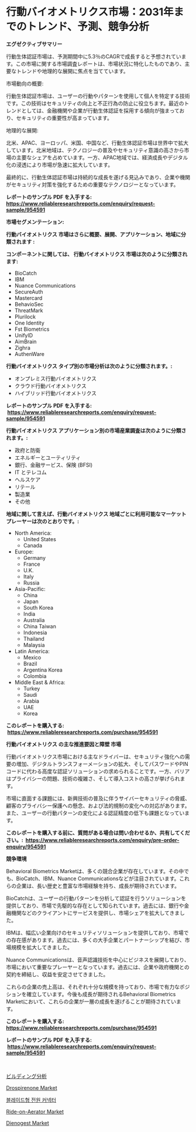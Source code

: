 <p><h1>行動バイオメトリクス市場：2031年までのトレンド、予測、競争分析</h1></p><p><strong>エグゼクティブサマリー</strong></p>
<p><p>行動生体認証市場は、予測期間中に5.3％のCAGRで成長すると予想されています。この市場に関する市場調査レポートは、市場状況に特化したものであり、主要なトレンドや地理的な展開に焦点を当てています。</p><p>市場動向の概要:</p><p>行動生体認証市場は、ユーザーの行動やパターンを使用して個人を特定する技術です。この技術はセキュリティの向上と不正行為の防止に役立ちます。最近のトレンドとしては、金融機関や企業が行動生体認証を採用する傾向が強まっており、セキュリティの重要性が高まっています。</p><p>地理的な展開:</p><p>北米、APAC、ヨーロッパ、米国、中国など、行動生体認証市場は世界中で拡大しています。北米地域は、テクノロジーの普及やセキュリティ意識の高さから市場の主要なシェアを占めています。一方、APAC地域では、経済成長やデジタル化の浸透により市場が急速に拡大しています。</p><p>最終的に、行動生体認証市場は持続的な成長を遂げる見込みであり、企業や機関がセキュリティ対策を強化するための重要なテクノロジーとなっています。</p></p>
<p><strong>レポートのサンプル PDF を入手する: <a href="https://www.reliableresearchreports.com/enquiry/request-sample/954591">https://www.reliableresearchreports.com/enquiry/request-sample/954591</a></strong></p>
<p><strong>市場セグメンテーション:</strong></p>
<p><strong> 行動バイオメトリクス 市場はさらに概要、展開、アプリケーション、地域に分類されます :</strong></p>
<p><strong>コンポーネントに関しては、 行動バイオメトリクス 市場は次のように分類されます: &nbsp;</strong></p>
<p><ul><li>BioCatch</li><li>IBM</li><li>Nuance Communications</li><li>SecureAuth</li><li>Mastercard</li><li>BehavioSec</li><li>ThreatMark</li><li>Plurilock</li><li>One Identity</li><li>Fst Biometrics</li><li>UnifyID</li><li>AimBrain</li><li>Zighra</li><li>AuthenWare</li></ul></p>
<p><strong> 行動バイオメトリクス タイプ別の市場分析は次のように分類されます。:</strong></p>
<p><ul><li>オンプレミス行動バイオメトリクス</li><li>クラウド行動バイオメトリクス</li><li>ハイブリッド行動バイオメトリクス</li></ul></p>
<p><strong>レポートのサンプル PDF を入手する: &nbsp;<a href="https://www.reliableresearchreports.com/enquiry/request-sample/954591">https://www.reliableresearchreports.com/enquiry/request-sample/954591</a></strong></p>
<p><strong> 行動バイオメトリクス アプリケーション別の市場産業調査は次のように分類されます。:</strong></p>
<p><ul><li>政府と防衛</li><li>エネルギーとユーティリティ</li><li>銀行、金融サービス、保険 (BFSI)</li><li>IT とテレコム</li><li>ヘルスケア</li><li>リテール</li><li>製造業</li><li>その他</li></ul></p>
<p><strong>地域に関して言えば、行動バイオメトリクス 地域ごとに利用可能なマーケットプレーヤーは次のとおりです。:</strong></p>
<p><ul>
    <li>
        North America:
        <ul>
            <li>United States</li>
            <li>Canada</li>
        </ul>
    </li>
    <li>
        Europe:
        <ul>
            <li>Germany</li>
            <li>France</li>
            <li>U.K.</li>
            <li>Italy</li>
            <li>Russia</li>
        </ul>
    </li>
    <li>
        Asia-Pacific:
        <ul>
            <li>China</li>
            <li>Japan</li>
            <li>South Korea</li>
            <li>India</li>
            <li>Australia</li>
            <li>China Taiwan</li>
            <li>Indonesia</li>
            <li>Thailand</li>
            <li>Malaysia</li>
        </ul>
    </li>
    <li>
        Latin America:
        <ul>
            <li>Mexico</li>
            <li>Brazil</li>
            <li>Argentina Korea</li>
            <li>Colombia</li>
        </ul>
    </li>
    <li>
        Middle East & Africa:
        <ul>
            <li>Turkey</li>
            <li>Saudi</li>
            <li>Arabia</li>
            <li>UAE</li>
            <li>Korea</li>
        </ul>
    </li>
    </ul></p>
<p><strong>このレポートを購入する: &nbsp;<a href="https://www.reliableresearchreports.com/purchase/954591">https://www.reliableresearchreports.com/purchase/954591</a></strong></p>
<p><strong>行動バイオメトリクス の主な推進要因と障壁 市場</strong></p>
<p><p>行動バイオメトリクス市場における主なドライバーは、セキュリティ強化への需要の増加、デジタルトランスフォーメーションの拡大、そしてパスワードやPINコードに代わる高度な認証ソリューションの求められることです。一方、バリアはプライバシーの問題、技術の複雑さ、そして導入コストの高さが挙げられます。</p><p>市場に直面する課題には、新興技術の普及に伴うサイバーセキュリティの脅威、顧客のプライバシー保護への懸念、および法的規制の変化への対応があります。また、ユーザーの行動パターンの変化による認証精度の低下も課題となっています。</p></p>
<p><strong>このレポートを購入する前に、質問がある場合は問い合わせるか、共有してください。:&nbsp; <a href="https://www.reliableresearchreports.com/enquiry/pre-order-enquiry/954591">https://www.reliableresearchreports.com/enquiry/pre-order-enquiry/954591</a></strong></p>
<p><strong>競争環境</strong></p>
<p><p>Behavioral Biometrics Marketは、多くの競合企業が存在しています。その中でも、BioCatch、IBM、Nuance Communicationsなどが注目されています。これらの企業は、長い歴史と豊富な市場経験を持ち、成長が期待されています。</p><p>BioCatchは、ユーザーの行動パターンを分析して認証を行うソリューションを提供しており、市場で先駆的な存在として知られています。過去には、銀行や金融機関などのクライアントにサービスを提供し、市場シェアを拡大してきました。</p><p>IBMは、幅広い企業向けのセキュリティソリューションを提供しており、市場での存在感があります。過去には、多くの大手企業とパートナーシップを結び、市場規模を拡大してきました。</p><p>Nuance Communicationsは、音声認識技術を中心にビジネスを展開しており、市場において重要なプレーヤーとなっています。過去には、企業や政府機関との契約を締結し、収益を安定させてきました。</p><p>これらの企業の売上高は、それぞれ十分な規模を持っており、市場で有力なポジションを確立しています。今後も成長が期待されるBehavioral Biometrics Marketにおいて、これらの企業が一層の成長を遂げることが期待されています。</p></p>
<p><strong>このレポートを購入する: &nbsp; <a href="https://www.reliableresearchreports.com/purchase/954591">https://www.reliableresearchreports.com/purchase/954591</a></strong></p>
<p><strong>レポートのサンプル PDF を入手する: &nbsp;<a href="https://www.reliableresearchreports.com/enquiry/request-sample/954591">https://www.reliableresearchreports.com/enquiry/request-sample/954591</a></strong><strong></strong></p>
<p>&nbsp;</p>
<p><p><a href="https://github.com/zjkmgcs938405/Market-Research-Report-List-1/blob/main/7234789185228.md">ビルディング分析</a></p><p><a href="https://view.publitas.com/reportprime-1/drospirenone-market-research-report-unlocks-analysis-on-the-market-financial-status-market-size-and-market-revenue-upto-2031/">Drospirenone Market</a></p><p><a href="https://medium.com/@rennessvutianitiswdpxaixh/%EC%B9%BC%EB%82%A0%ED%98%95-%EC%A0%84%EC%9B%90-%EC%BB%A4%EB%84%A5%ED%84%B0-%EC%8B%9C%EC%9E%A5%EC%9D%80-%EC%8B%9C%EC%9E%A5-%EC%A0%90%EC%9C%A0%EC%9C%A8-%EA%B7%9C%EB%AA%A8-%EB%B0%8F-2031%EB%85%84%EA%B9%8C%EC%A7%80-%EC%98%88%EC%83%81%EB%90%9C-%EC%98%88%EC%B8%A1%EC%97%90-%EC%A7%91%EC%A4%91%ED%95%A9%EB%8B%88%EB%8B%A4-b9d9cdc8165e">블레이드형 전원 커넥터</a></p><p><a href="https://gamy-alyssum-396.notion.site/Ride-on-Aerator-Market-Offers-Provide-Insightful-Data-for-the-Time-Period-from-2024-to-2031-and-also-60804c374df64ec3a7d677cc0ae0a3fb">Ride-on-Aerator Market</a></p><p><a href="https://view.publitas.com/reportprime-1/dienogest-market-with-the-goal-of-estimating-the-market-size-and-future-growth-potential-of-various-market-segments-based-on-component-applications-end-user-and-region/">Dienogest Market</a></p></p>